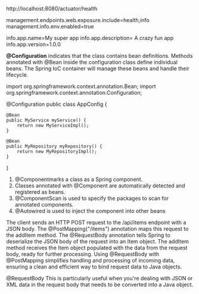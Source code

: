 http://localhost:8080/actuator/health


management.endpoints.web.exposure.include=health,info
management.info.env.enabled=true


info.app.name=My super app
info.app.description= A crazy  fun app
info.app.version=1.0.0  

**@Configuration**
indicates that the class contains bean definitions.
Methods annotated with @Bean inside the configuration class define individual beans.
The Spring IoC container will manage these beans and handle their lifecycle.

import org.springframework.context.annotation.Bean;
import org.springframework.context.annotation.Configuration;

@Configuration
public class AppConfig {

    @Bean
    public MyService myService() {
        return new MyServiceImpl();
    }

    @Bean
    public MyRepository myRepository() {
        return new MyRepositoryImpl();
    }
}

1. @Componentmarks a class as a Spring component.
2. Classes annotated with @Component are automatically detected and registered as beans.
3. @ComponentScan is used to specify the packages to scan for annotated components.
4. @Autowired is used to inject the component into other beans

The client sends an HTTP POST request to the /api/items endpoint with a JSON body.
The @PostMapping("/items") annotation maps this request to the addItem method.
The @RequestBody annotation tells Spring to deserialize the JSON body of the request into an Item object.
The addItem method receives the Item object populated with the data from the request body, ready for further processing.
Using @RequestBody with @PostMapping simplifies handling and processing of incoming data, ensuring a clean and efficient way to bind request data to Java objects.

@RequestBody 
This is particularly useful when you're dealing with JSON or XML data in the request body that needs to be converted into a Java object. 


